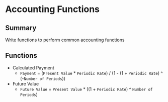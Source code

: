 # Accounting Functions

## Summary

Write functions to perform common accounting functions

## Functions

- Calculated Payment
  - `Payment` = (`Present Value` * `Periodic Rate`) / (1 - (1 + `Periodic Rate`) ^ (-`Number of Periods`))
- Future Value
  - `Future Value` = `Present Value` * ((1 + `Periodic Rate`) ^ `Number of Periods`)

